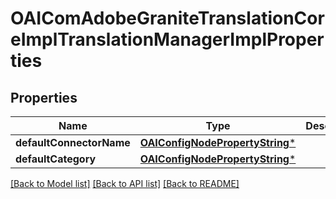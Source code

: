 # OAIComAdobeGraniteTranslationCoreImplTranslationManagerImplProperties

## Properties
Name | Type | Description | Notes
------------ | ------------- | ------------- | -------------
**defaultConnectorName** | [**OAIConfigNodePropertyString***](OAIConfigNodePropertyString.md) |  | [optional] 
**defaultCategory** | [**OAIConfigNodePropertyString***](OAIConfigNodePropertyString.md) |  | [optional] 

[[Back to Model list]](../README.md#documentation-for-models) [[Back to API list]](../README.md#documentation-for-api-endpoints) [[Back to README]](../README.md)


